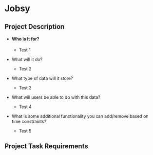 # Jobsy

## Project Description
- #### Who is it for?
  - Test 1

- What will it do? 
  - Test 2
 
- What type of data will it store?
  - Test 3
  
- What will users be able to do with this data?
  - Test 4
  
- What is some additional functionality you can add/remove based on time constraints?
  - Test 5


## Project Task Requirements
